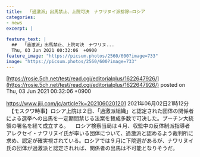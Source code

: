 ```yaml
---
title:  「過激派」出馬禁止、上院可決　ナワリヌイ派排除—ロシア  
categories:
- news
excerpt: |
  
feature_text: |
  ##  「過激派」出馬禁止、上院可決　ナワリヌ...
  Thu, 03 Jun 2021 00:32:06  +0900
feature_image: "https://picsum.photos/2560/600?image=733"
image: "https://picsum.photos/2560/600?image=733"
---
```


[https://rosie.5ch.net/test/read.cgi/editorialplus/1622647926/](https://rosie.5ch.net/test/read.cgi/editorialplus/1622647926/)
posted on Thu, 03 Jun 2021 00:32:06  +0900

<!--more-->

https://www.jiji.com/jc/article?k=2021060201201 2021年06月02日21時12分 　【モスクワ時事】ロシア上院は２日、「過激派組織」と認定された団体の関係者による選挙への出馬を一定期間禁じる法案を賛成多数で可決した。プーチン大統領の署名を経て成立する。 　ロシア検察当局は４月、収監中の反体制派指導者アレクセイ・ナワリヌイ氏が率いる団体について、過激派と認めるよう裁判所に求め、認定が確実視されている。ロシアでは９月に下院選があるが、ナワリヌイ氏の団体が過激派と認定されれば、関係者の出馬は不可能となりそうだ。
